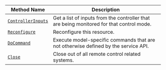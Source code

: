 <!-- prettier-ignore -->
| Method Name | Description |
| ----------- | ----------- |
| [`ControllerInputs`](/appendix/apis/services/base-rc/#controllerinputs) | Get a list of inputs from the controller that are being monitored for that control mode. |
| [`Reconfigure`](/appendix/apis/services/base-rc/#reconfigure) | Reconfigure this resource. |
| [`DoCommand`](/appendix/apis/services/base-rc/#docommand) | Execute model-specific commands that are not otherwise defined by the service API. |
| [`Close`](/appendix/apis/services/base-rc/#close) | Close out of all remote control related systems. |
